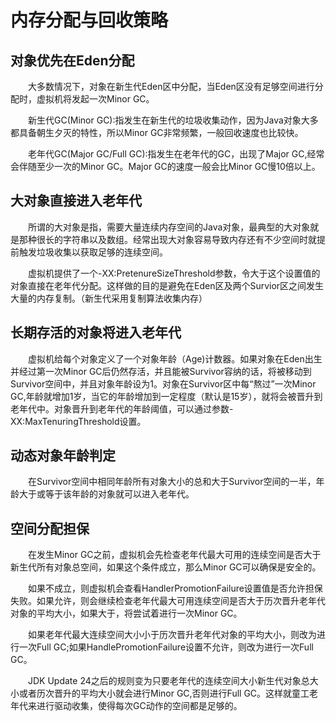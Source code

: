 # 内存分配与回收策略
## 对象优先在Eden分配
&emsp;&emsp;大多数情况下，对象在新生代Eden区中分配，当Eden区没有足够空间进行分配时，虚拟机将发起一次Minor GC。

&emsp;&emsp;新生代GC(Minor GC):指发生在新生代的垃圾收集动作，因为Java对象大多都具备朝生夕灭的特性，所以Minor GC非常频繁，一般回收速度也比较快。

&emsp;&emsp;老年代GC(Major GC/Full GC):指发生在老年代的GC，出现了Major GC,经常会伴随至少一次的Minor GC。Major GC的速度一般会比Minor GC慢10倍以上。

## 大对象直接进入老年代
&emsp;&emsp;所谓的大对象是指，需要大量连续内存空间的Java对象，最典型的大对象就是那种很长的字符串以及数组。经常出现大对象容易导致内存还有不少空间时就提前触发垃圾收集以获取足够的连续空间。

&emsp;&emsp;虚拟机提供了一个-XX:PretenureSizeThreshold参数，令大于这个设置值的对象直接在老年代分配。这样做的目的是避免在Eden区及两个Survior区之间发生大量的内存复制。（新生代采用复制算法收集内存）

## 长期存活的对象将进入老年代
&emsp;&emsp;虚拟机给每个对象定义了一个对象年龄（Age)计数器。如果对象在Eden出生并经过第一次Minor GC后仍然存活，并且能被Survivor容纳的话，将被移动到Survivor空间中，并且对象年龄设为1。对象在Survivor区中每“熬过”一次Minor GC,年龄就增加1岁，当它的年龄增加到一定程度（默认是15岁），就将会被晋升到老年代中。对象晋升到老年代的年龄阈值，可以通过参数-XX:MaxTenuringThreshold设置。

## 动态对象年龄判定
&emsp;&emsp;在Survivor空间中相同年龄所有对象大小的总和大于Survivor空间的一半，年龄大于或等于该年龄的对象就可以进入老年代。

## 空间分配担保
&emsp;&emsp;在发生Minor GC之前，虚拟机会先检查老年代最大可用的连续空间是否大于新生代所有对象总空间，如果这个条件成立，那么Minor GC可以确保是安全的。

&emsp;&emsp;如果不成立，则虚拟机会查看HandlerPromotionFailure设置值是否允许担保失败。如果允许，则会继续检查老年代最大可用连续空间是否大于历次晋升老年代对象的平均大小，如果大于，将尝试着进行一次Minor GC。

&emsp;&emsp;如果老年代最大连续空间大小小于历次晋升老年代对象的平均大小，则改为进行一次Full GC;如果HandlePromotionFailure设置不允许，则改为进行一次Full GC。

&emsp;&emsp;JDK Update 24之后的规则变为只要老年代的连续空间大小新生代对象总大小或者历次晋升的平均大小就会进行Minor GC,否则进行Full GC。这样就童工老年代来进行驱动收集，使得每次GC动作的空间都是足够的。
